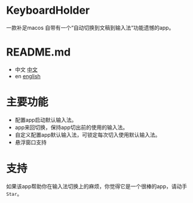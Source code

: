 # KeyboardHolder

一款补足macos 自带有一个“自动切换到文稿到输入法“功能遗憾的app。

# README.md

- 中文 [中文](README.md)
- en [english](README.en.md)

# 主要功能
- 配置app启动默认输入法。
- app来回切换，保持app切出前的使用的输入法。
- 自定义配置app默认输入法，可锁定每次切入使用默认输入法。
- 悬浮窗口支持

# 支持
如果该app帮助你在输入法切换上的麻烦，你觉得它是一个很棒的app，请动手`Star`。 

